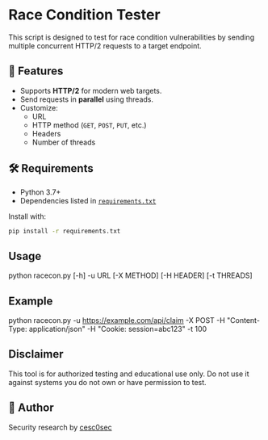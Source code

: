 # Race Condition Tester

This script is designed to test for race condition vulnerabilities by sending multiple concurrent HTTP/2 requests to a target endpoint.

## 🚀 Features

- Supports **HTTP/2** for modern web targets.
- Send requests in **parallel** using threads.
- Customize:
  - URL
  - HTTP method (`GET`, `POST`, `PUT`, etc.)
  - Headers
  - Number of threads

## 🛠️ Requirements

- Python 3.7+
- Dependencies listed in [`requirements.txt`](./requirements.txt)

Install with:

```bash
pip install -r requirements.txt
```

## Usage

python racecon.py [-h] -u URL [-X METHOD] [-H HEADER] [-t THREADS]

## Example

python racecon.py -u https://example.com/api/claim -X POST -H "Content-Type: application/json" -H "Cookie: session=abc123" -t 100

## Disclaimer

This tool is for authorized testing and educational use only. Do not use it against systems you do not own or have permission to test.

## 👤 Author

Security research by [cesc0sec](https://github.com/cesc0sec)
